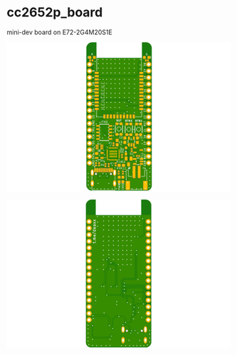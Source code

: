 # cc2652p_board
mini-dev board on E72-2G4M20S1E

![Top layer](./cc2652p_top.png)

![Bottom layer](./cc2652p_bottom.png)
